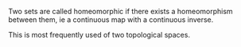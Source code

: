 Two sets are called homeomorphic if there exists a homeomorphism between
them, ie a continuous map with a continuous inverse.

This is most frequently used of two topological spaces.
